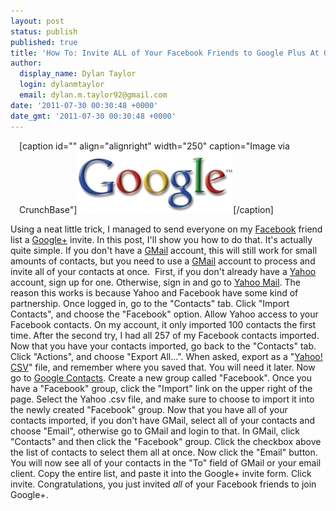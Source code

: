 ```yaml
---
layout: post
status: publish
published: true
title: 'How To: Invite ALL of Your Facebook Friends to Google Plus At Once'
author:
  display_name: Dylan Taylor
  login: dylanmtaylor
  email: dylan.m.taylor92@gmail.com
date: '2011-07-30 00:30:48 +0000'
date_gmt: '2011-07-30 00:30:48 +0000'
---
```

<div class="zemanta-img" style="margin: 1em; display: block;">
<p>[caption id="" align="alignright" width="250" caption="Image via CrunchBase"]<a href="http://www.crunchbase.com/company/google"><img title="Image representing Google as depicted in Crunc..." src="/images/blog/2011/07/29578v7-max-450x45011.jpg" alt="Image representing Google as depicted in Crunc..." width="250" height="99" /></a>[/caption]</p>
</div>
<p>Using a neat little trick, I managed to send everyone on my <a class="zem_slink" title="Facebook" href="http://facebook.com" rel="homepage">Facebook</a> friend list a <a href="http://dylanmtaylor.com/+">Google+</a> invite. In this post, I'll show you how to do that. It's actually quite simple. If you don't have a <a title="Gmail" href="http://gmail.com/" rel="homepage">GMail</a> account, this will still work for small amounts of contacts, but you need to use a <a class="zem_slink" title="Gmail" href="http://gmail.com" rel="homepage">GMail</a> account to process and invite all of your contacts at once.  First, if you don't already have a <a class="zem_slink" title="Yahoo!" href="http://www.yahoo.com" rel="homepage">Yahoo</a> account, sign up for one. Otherwise, sign in and go to <a href="http://mail.yahoo.com">Yahoo Mail</a>. The reason this works is because Yahoo and Facebook have some kind of partnership. Once logged in, go to the "Contacts" tab. Click "Import Contacts", and choose the "Facebook" option. Allow Yahoo access to your Facebook contacts. On my account, it only imported 100 contacts the first time. After the second try, I had all 257 of my Facebook contacts imported. Now that you have your contacts imported, go back to the "Contacts" tab. Click "Actions", and choose "Export All...". When asked, export as a "<a class="zem_slink" title="Yahoo!" href="http://www.yahoo.com" rel="homepage">Yahoo!</a> <a class="zem_slink" title="Comma-separated values" href="http://en.wikipedia.org/wiki/Comma-separated_values" rel="wikipedia">CSV</a>" file, and remember where you saved that. You will need it later. Now go to <a href="http://google.com/contacts">Google Contacts</a>. Create a new group called "Facebook". Once you have a "Facebook" group, click the "Import" link on the upper right of the page. Select the Yahoo .csv file, and make sure to choose to import it into the newly created "Facebook" group. Now that you have all of your contacts imported, if you don't have GMail, select all of your contacts and choose "Email", otherwise go to GMail and login to that. In GMail, click "Contacts" and then click the "Facebook" group. Click the checkbox above the list of contacts to select them all at once. Now click the "Email" button. You will now see all of your contacts in the "To" field of GMail or your email client. Copy the entire list, and paste it into the Google+ invite form. Click invite. Congratulations, you just invited <em>all</em> of your Facebook friends to join Google+.</p>
<div class="zemanta-pixie" style="margin-top: 10px; height: 15px;"><img class="zemanta-pixie-img" style="border: none; float: right;" src="http://img.zemanta.com/pixy.gif?x-id=9c4e9c3d-aa19-4880-90c8-f3d410f9fc78" alt="" /></div>
